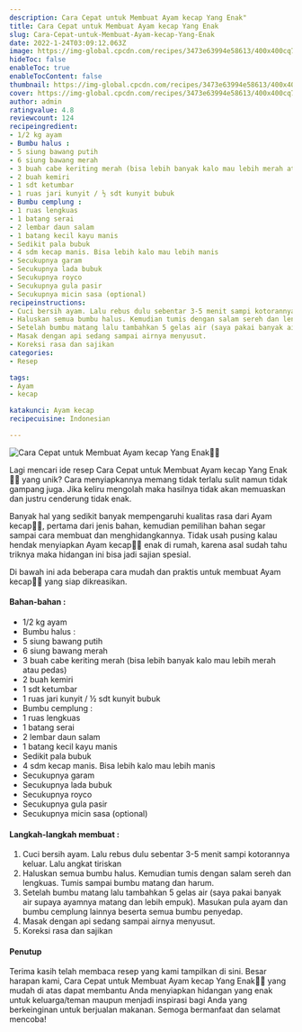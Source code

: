 ```yaml
---
description: Cara Cepat untuk Membuat Ayam kecap Yang Enak"
title: Cara Cepat untuk Membuat Ayam kecap Yang Enak
slug: Cara-Cepat-untuk-Membuat-Ayam-kecap-Yang-Enak
date: 2022-1-24T03:09:12.063Z
image: https://img-global.cpcdn.com/recipes/3473e63994e58613/400x400cq70/photo.jpg
hideToc: false
enableToc: true
enableTocContent: false
thumbnail: https://img-global.cpcdn.com/recipes/3473e63994e58613/400x400cq70/photo.jpg
cover: https://img-global.cpcdn.com/recipes/3473e63994e58613/400x400cq70/photo.jpg
author: admin
ratingvalue: 4.8
reviewcount: 124
recipeingredient:
- 1/2 kg ayam
- Bumbu halus :
- 5 siung bawang putih
- 6 siung bawang merah
- 3 buah cabe keriting merah (bisa lebih banyak kalo mau lebih merah atau pedas)
- 2 buah kemiri
- 1 sdt ketumbar
- 1 ruas jari kunyit / ½ sdt kunyit bubuk
- Bumbu cemplung :
- 1 ruas lengkuas
- 1 batang serai
- 2 lembar daun salam
- 1 batang kecil kayu manis
- Sedikit pala bubuk
- 4 sdm kecap manis. Bisa lebih kalo mau lebih manis
- Secukupnya garam
- Secukupnya lada bubuk
- Secukupnya royco
- Secukupnya gula pasir
- Secukupnya micin sasa (optional)
recipeinstructions:
- Cuci bersih ayam. Lalu rebus dulu sebentar 3-5 menit sampi kotorannya keluar. Lalu angkat tiriskan
- Haluskan semua bumbu halus. Kemudian tumis dengan salam sereh dan lengkuas. Tumis sampai bumbu matang dan harum.
- Setelah bumbu matang lalu tambahkan 5 gelas air (saya pakai banyak air supaya ayamnya matang dan lebih empuk). Masukan pula ayam dan bumbu cemplung lainnya beserta semua bumbu penyedap.
- Masak dengan api sedang sampai airnya menyusut.
- Koreksi rasa dan sajikan
categories:
- Resep

tags:
- Ayam
- kecap

katakunci: Ayam kecap
recipecuisine: Indonesian

---
```


![Cara Cepat untuk Membuat Ayam kecap Yang Enak👩‍🍳](https://img-global.cpcdn.com/recipes/3473e63994e58613/400x400cq70/photo.jpg)

Lagi mencari ide resep Cara Cepat untuk Membuat Ayam kecap Yang Enak👩‍🍳 yang unik? Cara menyiapkannya memang tidak terlalu sulit namun tidak gampang juga. Jika keliru mengolah maka hasilnya tidak akan memuaskan dan justru cenderung tidak enak.

Banyak hal yang sedikit banyak mempengaruhi kualitas rasa dari Ayam kecap👩‍🍳, pertama dari jenis bahan, kemudian pemilihan bahan segar sampai cara membuat dan menghidangkannya. Tidak usah pusing kalau hendak menyiapkan Ayam kecap👩‍🍳 enak di rumah, karena asal sudah tahu triknya maka hidangan ini bisa jadi sajian spesial.

Di bawah ini ada beberapa cara mudah dan praktis untuk membuat Ayam kecap👩‍🍳 yang siap dikreasikan.

<!--inarticleads1-->

#### Bahan-bahan :

- 1/2 kg ayam
- Bumbu halus :
- 5 siung bawang putih
- 6 siung bawang merah
- 3 buah cabe keriting merah (bisa lebih banyak kalo mau lebih merah atau pedas)
- 2 buah kemiri
- 1 sdt ketumbar
- 1 ruas jari kunyit / ½ sdt kunyit bubuk
- Bumbu cemplung :
- 1 ruas lengkuas
- 1 batang serai
- 2 lembar daun salam
- 1 batang kecil kayu manis
- Sedikit pala bubuk
- 4 sdm kecap manis. Bisa lebih kalo mau lebih manis
- Secukupnya garam
- Secukupnya lada bubuk
- Secukupnya royco
- Secukupnya gula pasir
- Secukupnya micin sasa (optional)

<!--inarticleads2-->

#### Langkah-langkah membuat :

1. Cuci bersih ayam. Lalu rebus dulu sebentar 3-5 menit sampi kotorannya keluar. Lalu angkat tiriskan
1. Haluskan semua bumbu halus. Kemudian tumis dengan salam sereh dan lengkuas. Tumis sampai bumbu matang dan harum.
1. Setelah bumbu matang lalu tambahkan 5 gelas air (saya pakai banyak air supaya ayamnya matang dan lebih empuk). Masukan pula ayam dan bumbu cemplung lainnya beserta semua bumbu penyedap.
1. Masak dengan api sedang sampai airnya menyusut.
1. Koreksi rasa dan sajikan

#### Penutup

Terima kasih telah membaca resep yang kami tampilkan di sini. Besar harapan kami, Cara Cepat untuk Membuat Ayam kecap Yang Enak👩‍🍳 yang mudah di atas dapat membantu Anda menyiapkan hidangan yang enak untuk keluarga/teman maupun menjadi inspirasi bagi Anda yang berkeinginan untuk berjualan makanan. Semoga bermanfaat dan selamat mencoba!